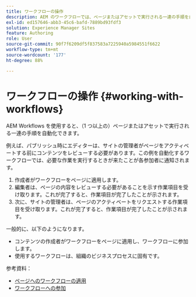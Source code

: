 ```yaml
---
title: ワークフローの操作
description: AEM のワークフローでは、ページまたはアセットで実行される一連の手順を自動化できます。
exl-id: ed157646-abb3-45c6-bafd-7889bd93fdf3
solution: Experience Manager Sites
feature: Authoring
role: User
source-git-commit: 90f7f6209df5f837583a7225940a5984551f6622
workflow-type: tm+mt
source-wordcount: '177'
ht-degree: 88%

---
```


# ワークフローの操作  {#working-with-workflows}

AEM Workflows を使用すると、（1 つ以上の）ページまたはアセットで実行される一連の手順を自動化できます。

例えば、パブリッシュ時にエディターは、サイトの管理者がページをアクティベートする前にコンテンツをレビューする必要があります。この例を自動化するワークフローでは、必要な作業を実行するときが来たことが各参加者に通知されます。

1. 作成者がワークフローをページに適用します。
1. 編集者は、ページの内容をレビューする必要があることを示す作業項目を受け取ります。これが完了すると、作業項目が完了したことが示されます。
1. 次に、サイトの管理者は、ページのアクティベートをリクエストする作業項目を受け取ります。これが完了すると、作業項目が完了したことが示されます。

一般的に、以下のようになります。

* コンテンツの作成者がワークフローをページに適用し、ワークフローに参加します。
* 使用するワークフローは、組織のビジネスプロセスに固有です。

参考資料：

* [ページへのワークフローの適用 ](/help/sites-cloud/authoring/workflows/applying.md)
* [ワークフローへの参加 ](/help/sites-cloud/authoring/workflows/participating.md)
